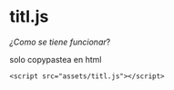 # titl.js

*¿Como se tiene funcionar*?

solo copypastea en html

`<script src="assets/titl.js"></script>
`

